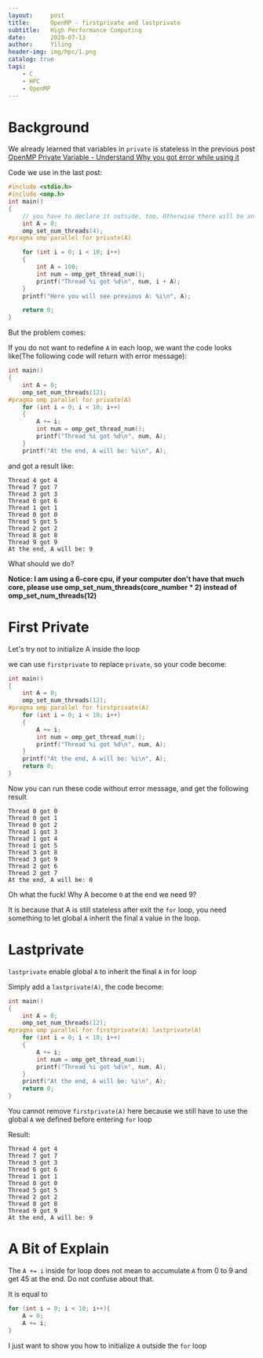 ```yaml
---
layout:     post
title:      OpenMP - firstprivate and lastprivate
subtitle:   High Performance Computing
date:       2020-07-13
author:     Yiling
header-img: img/hpc/1.png
catalog: true
tags:
    - C
    - HPC
    - OpenMP
---
```

# Background
We already learned that variables in `private` is stateless in the previous post [OpenMP Private Variable - Understand Why you got error while using it](https://610yilingliu.github.io/2020/07/11/Openmp-private/)

Code we use in the last post:
```c
#include <stdio.h>
#include <omp.h>
int main()
{
	// you have to declare it outside, too. Otherwise there will be an error with #pragma omp parallel for private(A)
	int A = 0;
	omp_set_num_threads(4);
#pragma omp parallel for private(A)

	for (int i = 0; i < 10; i++)
	{
		int A = 100;
		int num = omp_get_thread_num();
		printf("Thread %i got %d\n", num, i + A);
	}
	printf("Here you will see previous A: %i\n", A);

	return 0;
}
```

But the problem comes:

If you do not want to redefine `A` in each loop, we want the code looks like(The following code will return with error message):
```c
int main()
{
	int A = 0;
	omp_set_num_threads(12);
#pragma omp parallel for private(A)
	for (int i = 0; i < 10; i++)
	{
		A += i;
		int num = omp_get_thread_num();
		printf("Thread %i got %d\n", num, A);
	}
	printf("At the end, A will be: %i\n", A);


```

and got a result like:
```
Thread 4 got 4
Thread 7 got 7
Thread 3 got 3
Thread 6 got 6
Thread 1 got 1
Thread 0 got 0
Thread 5 got 5
Thread 2 got 2
Thread 8 got 8
Thread 9 got 9
At the end, A will be: 9
```

What should we do?

**Notice: I am using a 6-core cpu, if your computer don't have that much core, please use omp_set_num_threads(core_number * 2) instead of omp_set_num_threads(12)**

# First Private

Let's try not to initialize A inside the loop

we can use `firstprivate` to replace `private`, so your code become:

```c
int main()
{
	int A = 0;
	omp_set_num_threads(12);
#pragma omp parallel for firstprivate(A)
	for (int i = 0; i < 10; i++)
	{
		A += i;
		int num = omp_get_thread_num();
		printf("Thread %i got %d\n", num, A);
	}
	printf("At the end, A will be: %i\n", A);
	return 0;
}
```

Now you can run these code without error message, and get the following result
```
Thread 0 got 0
Thread 0 got 1
Thread 0 got 2
Thread 1 got 3
Thread 1 got 4
Thread 1 got 5
Thread 3 got 8
Thread 3 got 9
Thread 2 got 6
Thread 2 got 7
At the end, A will be: 0
```
Oh what the fuck! Why A become `0` at the end we need 9?

It is because that A is still stateless after exit the `for` loop, you need something to let global `A` inherit the final `A` value in the loop.

# Lastprivate

`lastprivate` enable global `A` to inherit the final `A` in for loop

Simply add a `lastprivate(A)`, the code become:
```c
int main()
{
	int A = 0;
	omp_set_num_threads(12);
#pragma omp parallel for firstprivate(A) lastprivate(A)
	for (int i = 0; i < 10; i++)
	{
		A += i;
		int num = omp_get_thread_num();
		printf("Thread %i got %d\n", num, A);
	}
	printf("At the end, A will be: %i\n", A);
	return 0;
}

```

You cannot remove `firstprivate(A)` here because we still have to use the global `A` we defined before entering `for` loop

Result:

```
Thread 4 got 4
Thread 7 got 7
Thread 3 got 3
Thread 6 got 6
Thread 1 got 1
Thread 0 got 0
Thread 5 got 5
Thread 2 got 2
Thread 8 got 8
Thread 9 got 9
At the end, A will be: 9
```

# A Bit of Explain

The `A += i` inside for loop does not mean to accumulate `A` from 0 to 9 and get 45 at the end. Do not confuse about that.

It is equal to 
```c
for (int i = 0; i < 10; i++){
    A = 0;
    A += i;
}
```
I just want to show you how to initialize `A` outside the `for` loop